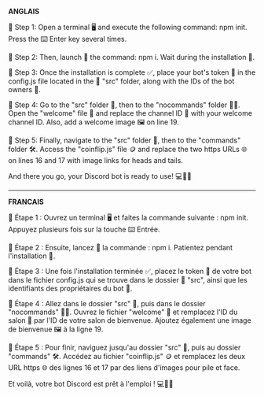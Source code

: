 **ANGLAIS**

🌟 Step 1: Open a terminal 🖥️ and execute the following command: npm init. Press the ⌨️ Enter key several times.

🌟 Step 2: Then, launch 🚀 the command: npm i. Wait during the installation 🔄.

🌟 Step 3: Once the installation is complete ✅, place your bot's token 🔑 in the config.js file located in the 📁 "src" folder, along with the IDs of the bot owners 👥.

🌟 Step 4: Go to the "src" folder 📂, then to the "nocommands" folder 🚫📂. Open the "welcome" file 🎉 and replace the channel ID 📌 with your welcome channel ID. Also, add a welcome image 🖼️ on line 19.

🌟 Step 5: Finally, navigate to the "src" folder 📂, then to the "commands" folder 🛠️. Access the "coinflip.js" file 🪙 and replace the two https URLs 🌐 on lines 16 and 17 with image links for heads and tails.

And there you go, your Discord bot is ready to use! 💻🤖💬



-------------------------------------------------------------------------------------------------------------------------------------------------------------------------------------------------------------------------------------------------------------------------



**FRANCAIS**

🌟 Étape 1 : Ouvrez un terminal 🖥️ et faites la commande suivante : npm init. Appuyez plusieurs fois sur la touche ⌨️ Entrée.

🌟 Étape 2 : Ensuite, lancez 🚀 la commande : npm i. Patientez pendant l'installation 🔄.

🌟 Étape 3 : Une fois l'installation terminée ✅, placez le token 🔑 de votre bot dans le fichier config.js qui se trouve dans le dossier 📁 "src", ainsi que les identifiants des propriétaires du bot 👥.

🌟 Étape 4 : Allez dans le dossier "src" 📂, puis dans le dossier "nocommands" 🚫📂. Ouvrez le fichier "welcome" 🎉 et remplacez l'ID du salon 📌 par l'ID de votre salon de bienvenue. Ajoutez également une image de bienvenue 🖼️ à la ligne 19.

🌟 Étape 5 : Pour finir, naviguez jusqu'au dossier "src" 📂, puis au dossier "commands" 🛠️. Accédez au fichier "coinflip.js" 🪙 et remplacez les deux URL https 🌐 des lignes 16 et 17 par des liens d'images pour pile et face.

Et voilà, votre bot Discord est prêt à l'emploi ! 💻🤖💬





